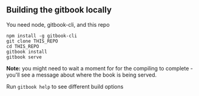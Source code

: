 ## Building the gitbook locally

You need node, gitbook-cli, and this repo

```
npm install -g gitbook-cli
git clone THIS_REPO
cd THIS_REPO
gitbook install
gitbook serve
```

**Note:** you might need to wait a moment for for the compiling to complete - you'll see a message about where the book is being served.

Run `gitbook help` to see different build options
